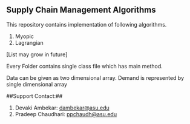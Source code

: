 ## Supply Chain Management Algorithms ##

This repository contains implementation of following algorithms.

1. Myopic
2. Lagrangian

[List may grow in future]

Every Folder contains single class file which has main method. 

Data can be given as two dimensional array.
Demand is represented by single dimensional array




##Support Contact:##

1.  Devaki Ambekar: dambekar@asu.edu
2.  Pradeep Chaudhari: ppchaudh@asu.edu

